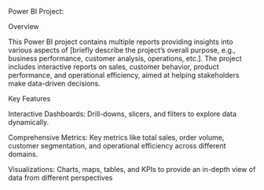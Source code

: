 Power BI Project:

Overview

This Power BI project contains multiple reports providing insights into various aspects of [briefly describe the project’s overall purpose, e.g., business performance, customer analysis, operations, etc.]. The project includes interactive reports on sales, customer behavior, product performance, and operational efficiency, aimed at helping stakeholders make data-driven decisions.

Key Features

Interactive Dashboards: Drill-downs, slicers, and filters to explore data dynamically.

Comprehensive Metrics: Key metrics like total sales, order volume, customer segmentation, and operational efficiency across different domains.

Visualizations: Charts, maps, tables, and KPIs to provide an in-depth view of data from different perspectives
